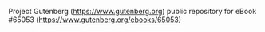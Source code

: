 Project Gutenberg (https://www.gutenberg.org) public repository for
eBook #65053 (https://www.gutenberg.org/ebooks/65053)
